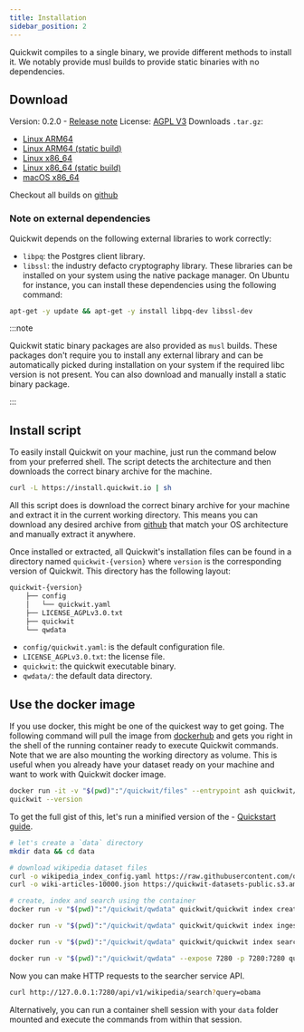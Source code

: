 ```yaml
---
title: Installation
sidebar_position: 2
---
```


Quickwit compiles to a single binary, we provide different methods to install it.
We notably provide musl builds to provide static binaries with no dependencies. 


## Download

Version: 0.2.0 - [Release note](https://github.com/quickwit-inc/quickwit/releases/tag/v0.2.0)
License: [AGPL V3](https://github.com/quickwit-inc/quickwit/blob/main/LICENSE.md)
Downloads `.tar.gz`:
- [Linux ARM64](https://github.com/quickwit-inc/quickwit/releases/download/v0.2.0/quickwit-v0.2.0-aarch64-unknown-linux-gnu.tar.gz)
- [Linux ARM64 (static build)](https://github.com/quickwit-inc/quickwit/releases/download/v0.2.0/quickwit-v0.2.0-aarch64-unknown-linux-musl.tar.gz)
- [Linux x86_64](https://github.com/quickwit-inc/quickwit/releases/download/v0.2.0/quickwit-v0.2.0-x86_64-unknown-linux-gnu.tar.gz)
- [Linux x86_64 (static build)](https://github.com/quickwit-inc/quickwit/releases/download/v0.2.0/quickwit-v0.2.0-x86_64-unknown-linux-musl.tar.gz)
- [macOS x86_64](https://github.com/quickwit-inc/quickwit/releases/download/v0.2.0/quickwit-v0.2.0-x86_64-apple-darwin.tar.gz)


Checkout all builds on [github](https://github.com/quickwit-inc/quickwit/releases)

### Note on external dependencies

Quickwit depends on the following external libraries to work correctly:
- `libpq`: the Postgres client library.
- `libssl`: the industry defacto cryptography library. 
These libraries can be installed on your system using the native package manager. 
On Ubuntu for instance, you can install these dependencies using the following command:

```bash
apt-get -y update && apt-get -y install libpq-dev libssl-dev
```

:::note

Quickwit static binary packages are also provided as `musl` builds. These packages don't require you to install any external library and can be automatically picked during installation on your system if the required libc version is not present. You can also download and manually install a static binary package. 

:::


## Install script

To easily install Quickwit on your machine, just run the command below from your preferred shell.
The script detects the architecture and then downloads the correct binary archive for the machine.

```bash
curl -L https://install.quickwit.io | sh
```

All this script does is download the correct binary archive for your machine and extract it in the current working directory. This means you can download any desired archive from [github](https://github.com/quickwit-inc/quickwit/releases) that match your OS architecture and manually extract it anywhere.

Once installed or extracted, all Quickwit's installation files can be found in a directory named `quickwit-{version}` where `version` is the corresponding version of Quickwit. This directory has the following layout:

```bash
quickwit-{version}
    ├── config
    │   └── quickwit.yaml
    ├── LICENSE_AGPLv3.0.txt
    ├── quickwit
    └── qwdata
```

- `config/quickwit.yaml`: is the default configuration file.
- `LICENSE_AGPLv3.0.txt`: the license file.
- `quickwit`: the quickwit executable binary.
- `qwdata/`: the default data directory. 


## Use the docker image

If you use docker, this might be one of the quickest way to get going. 
The following command will pull the image from [dockerhub](https://hub.docker.com/r/quickwit/quickwit)
and gets you right in the shell of the running container ready to execute Quickwit commands. 
Note that we are also mounting the working directory as volume. This is useful when you already have your dataset ready on your machine and want to work with Quickwit docker image.

```bash
docker run -it -v "$(pwd)":"/quickwit/files" --entrypoint ash quickwit/quickwit
quickwit --version
```

To get the full gist of this, let's run a minified version of the - [Quickstart guide](./quickstart.md).

```bash
# let's create a `data` directory
mkdir data && cd data

# download wikipedia dataset files
curl -o wikipedia_index_config.yaml https://raw.githubusercontent.com/quickwit-inc/quickwit/main/config/tutorials/wikipedia/index-config.yaml
curl -o wiki-articles-10000.json https://quickwit-datasets-public.s3.amazonaws.com/wiki-articles-10000.json

# create, index and search using the container 
docker run -v "$(pwd)":"/quickwit/qwdata" quickwit/quickwit index create --index wikipedia --index-config ./qwdata/wikipedia_index_config.yaml

docker run -v "$(pwd)":"/quickwit/qwdata" quickwit/quickwit index ingest --index wikipedia --input-path ./qwdata/wiki-articles-10000.json

docker run -v "$(pwd)":"/quickwit/qwdata" quickwit/quickwit index search --index wikipedia --query "barack obama"

docker run -v "$(pwd)":"/quickwit/qwdata" --expose 7280 -p 7280:7280 quickwit/quickwit service run searcher
```

Now you can make HTTP requests to the searcher service API.

```bash
curl http://127.0.0.1:7280/api/v1/wikipedia/search?query=obama
```

Alternatively, you can run a container shell session with your `data` folder mounted and execute the commands from within that session.
